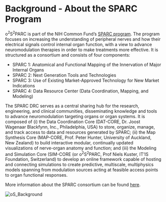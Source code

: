 # Background - About the SPARC Program

o<sup>2</sup>S<sup>2</sup>PARC is part of the NIH Common Fund’s [SPARC program](https://commonfund.nih.gov/Sparc/). The program focuses on increasing the understanding of peripheral nerves and how their electrical signals control internal organ function, with a view to advance neuromodulation therapies in order to make treatments more effective. It is structured as a consortium and consists of four components:

* SPARC 1: Anatomical and Functional Mapping of the Innervation of Major Internal Organs
* SPARC 2: Next Generation Tools and Technologies
* SPARC 3: Use of Existing Market-Approved Technology for New Market Indications
* SPARC 4: Data Resource Center (Data Coordination, Mapping, and Modeling)

The SPARC DRC serves as a central sharing hub for the research, engineering, and clinical communities, disseminating knowledge and tools to advance neuromodulation targeting organs or organ systems. It is composed of (i) the Data Coordination Core (DAT-CORE, Dr. Joost Wagenaar Blackfynn, Inc., Philadelphia, USA) to store, organize, manage, and track access to data and resources generated by SPARC; (ii) the Map Synthesis Core (MAP-CORE, Prof. Peter Hunter, University of Auckland, New Zealand) to build interactive modular, continually updated visualizations of nerve-organ anatomy and function; and (iii) the Modeling and Simulation Core (SIM-CORE (or o<sup>2</sup>S<sup>2</sup>PARC, Prof Niels Kuster, IT’IS Foundation, Switzerland) to develop an online framework capable of hosting and connecting simulations to create predictive, multiscale, multiphysics models spanning from modulation sources acting at feasible access points to organ functional responses.

More information about the SPARC consortium can be found [here](https://commonfund.nih.gov/sparc/fundedresearch).

![oS_Background](https://user-images.githubusercontent.com/32800795/61075833-25fe3600-a41b-11e9-85f3-789e2f111f81.jpg)